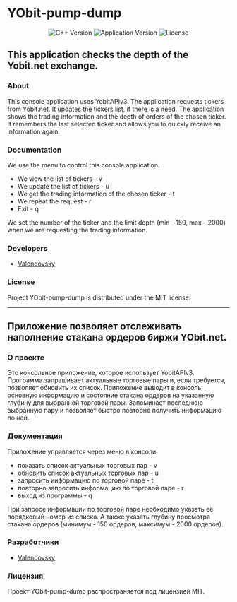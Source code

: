 # YObit-pump-dump

<p align="center">
   <img src="https://img.shields.io/badge/C%2B%2B-14-blue" alt="C++ Version">
   <img src="https://img.shields.io/badge/version-1.0-yellow" alt="Application Version">
   <img src="https://img.shields.io/badge/license-MIT-red" alt="License">
</p>

## This application checks the depth of the Yobit.net exchange.

### About
This console application uses YobitAPIv3.
The application requests tickers from Yobit.net.
It updates the tickers list, if there is a need.
The application shows the trading information and the depth of orders of the chosen ticker.
It remembers the last selected ticker and allows you to quickly receive an information again.

### Documentation
We use the menu to control this console application.
- We view the list of tickers - v
- We update the list of tickers - u
- We get the trading information of the chosen ticker - t
- We repeat the request - r
- Exit - q

We set the number of the ticker and the limit depth (min - 150, max - 2000) when we are requesting the trading information.

### Developers

- [Valendovsky](https://github.com/valendovsky)

### License

Project YObit-pump-dump is distributed under the MIT license.

---

## Приложение позволяет отслеживать наполнение стакана ордеров биржи YObit.net.

### О проекте
Это консольное приложение, которое использует YobitAPIv3.
Программа запрашивает актуальные торговые пары и, если требуется, позволяет обновить их список.
Приложение выводит в консоль основную информацию и состояние стакана ордеров на указанную глубину для выбранной торговой пары.
Запоминает последнюю выбранную пару и позволяет быстро повторно получить информацию по ней.

### Документация
Приложение управляется через меню в консоли:
- показать список актуальных торговых пар - v
- обновить список актуальных торговых пар - u
- запросить информацию по торговой паре - t
- повторно запросить информацию по торговой паре - r
- выход из программы - q

При запросе информации по торговой паре необходимо указать её порядковый номер из списка.
А также указать глубину просмотра стакана ордеров (минимум - 150 ордеров, максимум - 2000 ордеров).

### Разработчики

- [Valendovsky](https://github.com/valendovsky)

### Лицензия
Проект YObit-pump-dump распространяется под лицензией MIT.
